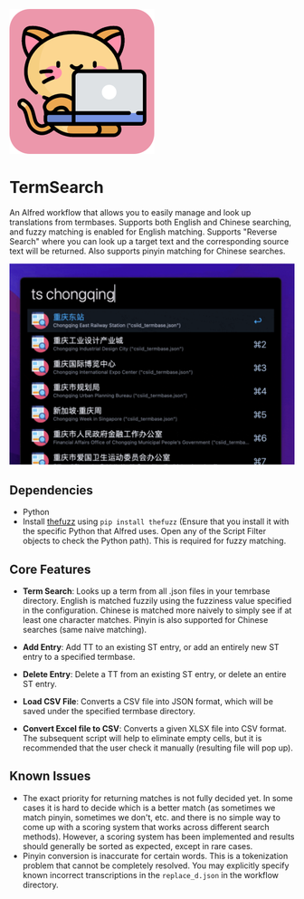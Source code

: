 ![img](icon.png)

# TermSearch
An Alfred workflow that allows you to easily manage and look up translations from termbases. Supports both English and Chinese searching, and fuzzy matching is enabled for English matching. Supports "Reverse Search" where you can look up a target text and the corresponding source text will be returned. Also supports pinyin matching for Chinese searches.

![img](preview.png)

## Dependencies

- Python
- Install [thefuzz](https://github.com/seatgeek/thefuzz) using `pip install thefuzz` (Ensure that you install it with the specific Python that Alfred uses. Open any of the Script Filter objects to check the Python path). This is required for fuzzy matching.

## Core Features
- **Term Search**: Looks up a term from all .json files in your temrbase directory. English is matched fuzzily using the fuzziness value specified in the configuration. Chinese is matched more naively to simply see if at least one character matches. Pinyin is also supported for Chinese searches (same naive matching).

- **Add Entry**: Add TT to an existing ST entry, or add an entirely new ST entry to a specified termbase.

- **Delete Entry**: Delete a TT from an existing ST entry, or delete an entire ST entry.

- **Load CSV File**: Converts a CSV file into JSON format, which will be saved under the specified termbase directory.

- **Convert Excel file to CSV**: Converts a given XLSX file into CSV format. The subsequent script will help to eliminate empty cells, but it is recommended that the user check it manually (resulting file will pop up).

## Known Issues
- The exact priority for returning matches is not fully decided yet. In some cases it is hard to decide which is a better match (as sometimes we match pinyin, sometimes we don't, etc. and there is no simple way to come up with a scoring system that works across different search methods). However, a scoring system has been implemented and results should generally be sorted as expected, except in rare cases.
- Pinyin conversion is inaccurate for certain words. This is a tokenization problem that cannot be completely resolved. You may explicitly specify known incorrect transcriptions in the `replace_d.json` in the workflow directory.
